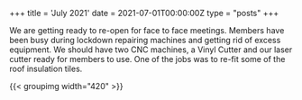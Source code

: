 +++
title = 'July 2021'
date = 2021-07-01T00:00:00Z
type = "posts"
+++

We are getting ready to re-open for face to face meetings.
Members have been busy during lockdown repairing machines and getting rid of excess equipment.
We should have two CNC machines, a Vinyl Cutter and our laser cutter ready for members to use.
One of the jobs was to re-fit some of the roof insulation tiles.

{{< groupimg width="420" >}}
